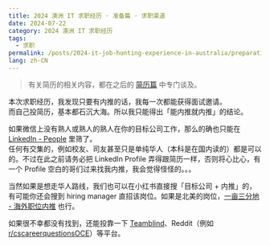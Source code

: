 ```yaml
---
title: 2024 澳洲 IT 求职经历 · 准备篇 · 求职渠道
date: 2024-07-22
category: 2024 澳洲 IT 求职经历
tags:
  - 求职
permalink: /posts/2024-it-job-hunting-experience-in-australia/preparation/job-seek-channels
lang: zh-CN
---
```


> 有关简历的相关内容，都在之后的 [简历篇](../2-resume/index.md) 中专门谈及。

本次求职经历，我发现只要有内推的话，我每一次都能获得面试邀请。  
而自己投简历，基本都石沉大海。所以我只能得出「能内推就内推」的结论。

如果微信上没有熟人或熟人的熟人在你的目标公司工作，那么的确也只能在 [LinkedIn - People](https://www.linkedin.com/search/results/people/) 里筛了。  
任何有交集的，例如校友、司友甚至只是单纯华人（本科是在国内读的）都是可以的。不过在此之前请务必把 LinkedIn Profile 弄得跟简历一样，否则将心比心，有一个 Profile 空白的哥们过来找我内推，我会觉得怪怪的。。。

当然如果是想走华人路线，我们也可以在小红书直接搜「目标公司 + 内推」的，有可能你还会搜到 hiring manager 直招该岗位。如果是北美的岗位，[一亩三分地 - 海外职位内推](https://www.1point3acres.com/bbs/forum-198-1.html) 也行。

如果很不幸都没有找到，还能投靠一下 [Teamblind](https://www.teamblind.com/)、Reddit（例如 [r/cscareerquestionsOCE](https://www.reddit.com/r/cscareerquestionsOCE/)）等平台。
